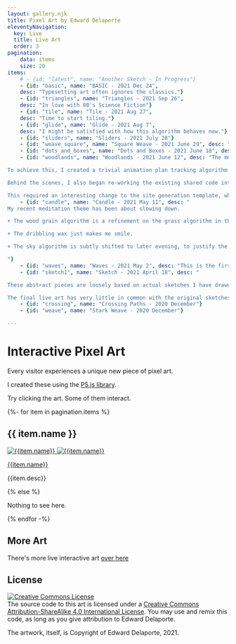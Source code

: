 ```yaml
---
layout: gallery.njk
title: Pixel Art by Edward Delaporte
eleventyNavigation:
  key: Live
  title: Live Art
  order: 3
pagination:
    data: items
    size: 20
items: 
    # - {id: "latest", name: "Another Sketch - In Progress"}
    - {id: "basic", name: "BASIC - 2021 Dec 24", 
    desc: "Typesetting art often ignores the classics."}
    - {id: "triangles", name: "Triangles - 2021 Sep 26", 
    desc: "In love with 80's Science Fiction"}
    - {id: "tile", name: "Tile - 2021 Aug 27", 
    desc: "Time to start tiling."}
    - {id: "glide", name: "Glide - 2021 Aug 7", 
    desc: "I might be satisfied with how this algorithm behaves now."}
    - {id: "sliders", name: "Sliders - 2021 July 28"}
    - {id: "weave_square", name: "Square Weave - 2021 June 29", desc: "A less complex path algorithm, simpler background and squares within squares brings this close to where I first envisioned it."}
    - {id: "dots_and_boxes", name: "Dots and Boxes - 2021 June 18", desc: "This quick tribute to 80s Pop Art is also a demonstration that I am getting a bit more comfortable controling the animation sequence. Most notably, for this piece I start and stop the animation exactly when I want to."}
    - {id: "woodlands", name: "Woodlands - 2021 June 12", desc: "The most obvious change in this piece of pixel art is that the tree growth is now visibly animated. 

To achieve this, I created a trivial animation plan tracking algorithm. It stacks function calls into an array and plays them back slowly enough that the viewer can watch the algorithm work.

Behind the scenes, I also began re-working the existing shared code into small re-usable libraries.

This required an interesting change to the site generation template, which you can see [here](https://github.com/edthedev/edthedev.github.io/blob/1b31574972e0c08ca4591c911d2f8fa5a66de5cb/_includes/liveart.multi.script.njk#L25)."}
    - {id: "candle", name: "Candle - 2021 May 11", desc: "
My recent meditation theme has been about slowing down.

+ The wood grain algorithm is a refinement on the grass algorithm in the tree sketch.

+ The dribbling wax just makes me smile.

+ The sky algorithm is subtly shifted to later evening, to justify the presence of the candle.

"}
    - {id: "waves", name: "Waves - 2021 May 2", desc: "This is the first sketch where I felt confident enough to try a non-abstract subject."}
    - {id: "sketch1", name: "Sketch - 2021 April 18", desc: "

These abstract pieces are loosely based on actual sketches I have drawn.

The final live art has very little in common with the original sketches due to my limited mastery of JavaScript as an art medium. "}
    - {id: "crossing", name: "Crossing Paths - 2020 December"}
    - {id: "weave", name: "Stark Weave - 2020 December"}

---
```


# Interactive Pixel Art

Every visitor experiences a unique new piece of pixel art.

I created these using the [P5.js library][1].

[1]: https://p5js.org/reference/

Try clicking the art. Some of them interact.

<!-- Loop through art works. -->
{%- for item in pagination.items %}
## {{ item.name }}

[
![{{item.name}}](/img/art/{{item.id}}.PNG)
](/art/live/{{item.id}}/)
[
![{{item.name}}](/img/art/{{item.id}}2.PNG)
](/art/live/{{item.id}}/)

[{{item.name}}](/art/live/{{item.id}}/)

{{item.desc}}

{% else %}

Nothing to see here.

{% endfor -%}

## More Art

There's more live interactive art [over here](/art/live/more)

## License

<a rel="license" href="http://creativecommons.org/licenses/by-sa/4.0/"><img alt="Creative Commons License" style="border-width:0" src="https://i.creativecommons.org/l/by-sa/4.0/88x31.png" /></a><br />The source code to this art is licensed under a <a rel="license" href="http://creativecommons.org/licenses/by-sa/4.0/">Creative Commons Attribution-ShareAlike 4.0 International License</a>. You may use and remix this code, as long as you give attribution to Edward Delaporte.

The artwork, itself, is Copyright of Edward Delaporte, 2021.
